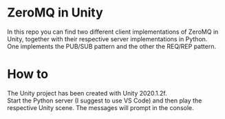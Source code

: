 # ZeroMQ in Unity
In this repo you can find two different client implementations of ZeroMQ in Unity, together with their respective server implementations in Python.<br/>
One implements the PUB/SUB pattern and the other the REQ/REP pattern.<br/>

# How to
The Unity project has been created with Unity 2020.1.2f.<br/>
Start the Python server (I suggest to use VS Code) and then play the respective Unity scene. The messages will prompt in the console.
